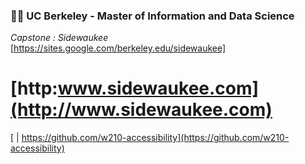 ### :woman_student: UC Berkeley - Master of Information and Data Science
*Capstone : Sidewaukee*
[https://sites.google.com/berkeley.edu/sidewaukee]
# [http:www.sidewaukee.com](http://www.sidewaukee.com)
[  |  https://github.com/w210-accessibility](https://github.com/w210-accessibility)

<!--

### Hi! I am Anu Sankar 👋

- 🔭 I’m currently working as a Pro Bono Data Scientist with DataKind.
- :woman_student: UC Berkeley - Master of Information and Data Science
 
**anuksankar/anuksankar** is a ✨ _special_ ✨ repository because its `README.md` (this file) appears on your GitHub profile.

Here are some ideas to get you started:

- 🔭  :office: I’m currently working as a Pro Bono Data Scientist with DataKind.
- :graduate: UC Berkeley - Master of Information and Data Science
- :e-mail: 
- 📫 I can be reached at: 
- 😄 Pronouns: ...
- ⚡ Fun fact: ...
-->

